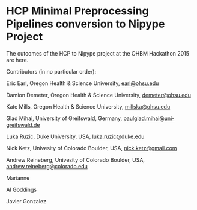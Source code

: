 # HCP Minimal Preprocessing Pipelines conversion to Nipype Project

The outcomes of the HCP to Nipype project at the OHBM Hackathon 2015 are here.

Contributors (in no particular order):

Eric Earl, Oregon Health & Science University, earl@ohsu.edu

Damion Demeter, Oregon Health & Science University, demeter@ohsu.edu

Kate Mills, Oregon Health & Science University, millska@ohsu.edu

Glad Mihai, University of Greifswald, Germany, paulglad.mihai@uni-greifswald.de

Luka Ruzic, Duke University, USA, luka.ruzic@duke.edu

Nick Ketz, Univesity of Colorado Boulder, USA, nick.ketz@gmail.com

Andrew Reineberg, Univesity of Colorado Boulder, USA, andrew.reineberg@colorado.edu

Marianne

Al Goddings

Javier Gonzalez
